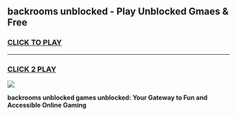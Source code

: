 
## backrooms unblocked - Play Unblocked Gmaes & Free
<h3>
<a href="https://news.freeplayer.one?title=backrooms_unblocked&ref=16F">CLICK TO PLAY</a></h3>
<hr>

<h3>
<a href="https://news.freeplayer.one?title=backrooms_unblocked&ref=16F">CLICK 2 PLAY</a>
  
</h3>

<a href="https://news.freeplayer.one?title=backrooms_unblocked&ref=16F/"><img src="https://clearcache.store/games.png"></a>


**backrooms unblocked games unblocked: Your Gateway to Fun and Accessible Online Gaming**
